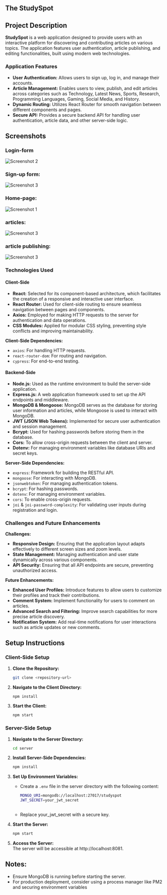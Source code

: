## The StudySpot

## Project Description

**StudySpot** is a web application designed to provide users with an interactive platform for discovering and contributing articles on various topics. The application features user authentication, article publishing, and editing functionalities, built using modern web technologies.

### Application Features

- **User Authentication:** Allows users to sign up, log in, and manage their accounts.
- **Article Management:** Enables users to view, publish, and edit articles across categories such as Technology, Latest News, Sports, Research, Programming Languages, Gaming, Social Media, and History.
- **Dynamic Routing:** Utilizes React Router for smooth navigation between different components and pages.
- **Secure API:** Provides a secure backend API for handling user authentication, article data, and other server-side logic.

## Screenshots

### Login-form
![Screenshot 2](https://github.com/javid679/the_study_spot/blob/main/the_study_spot_MERN/screenshots/Login_form.png)


### Sign-up form:
![Screenshot 3](https://github.com/javid679/the_study_spot/blob/main/the_study_spot_MERN/screenshots/sign-up_form.png)

### Home-page:
![Screenshot 1](https://github.com/javid679/the_study_spot/blob/main/the_study_spot_MERN/screenshots/Home-page.png)


### articles:
![Screenshot 3](https://github.com/javid679/the_study_spot/blob/main/the_study_spot_MERN/screenshots/article-page.png)


### article publishing:
![Screenshot 3](https://github.com/javid679/the_study_spot/blob/main/the_study_spot_MERN/screenshots/article-publishing.png)



### Technologies Used

#### Client-Side

- **React:** Selected for its component-based architecture, which facilitates the creation of a responsive and interactive user interface.
- **React Router:** Used for client-side routing to ensure seamless navigation between pages and components.
- **Axios:** Employed for making HTTP requests to the server for authentication and data operations.
- **CSS Modules:** Applied for modular CSS styling, preventing style conflicts and improving maintainability.

**Client-Side Dependencies:**

- `axios`: For handling HTTP requests.
- `react-router-dom`: For routing and navigation.
- `cypress`: For end-to-end testing.

#### Backend-Side

- **Node.js:** Used as the runtime environment to build the server-side application.
- **Express.js:** A web application framework used to set up the API endpoints and middleware.
- **MongoDB & Mongoose:** MongoDB serves as the database for storing user information and articles, while Mongoose is used to interact with MongoDB.
- **JWT (JSON Web Tokens):** Implemented for secure user authentication and session management.
- **Bcrypt:** Used for hashing passwords before storing them in the database.
- **Cors:** To allow cross-origin requests between the client and server.
- **Dotenv:** For managing environment variables like database URIs and secret keys.

**Server-Side Dependencies:**

- `express`: Framework for building the RESTful API.
- `mongoose`: For interacting with MongoDB.
- `jsonwebtoken`: For managing authentication tokens.
- `bcrypt`: For hashing passwords.
- `dotenv`: For managing environment variables.
- `cors`: To enable cross-origin requests.
- `joi` & `joi-password-complexity`: For validating user inputs during registration and login.

### Challenges and Future Enhancements

**Challenges:**

- **Responsive Design:** Ensuring that the application layout adapts effectively to different screen sizes and zoom levels.
- **State Management:** Managing authentication and user state dynamically across various components.
- **API Security:** Ensuring that all API endpoints are secure, preventing unauthorized access.

**Future Enhancements:**

- **Enhanced User Profiles:** Introduce features to allow users to customize their profiles and track their contributions.
- **Comment System:** Implement functionality for users to comment on articles.
- **Advanced Search and Filtering:** Improve search capabilities for more precise article discovery.
- **Notification System:** Add real-time notifications for user interactions such as article updates or new comments.

## Setup Instructions

### Client-Side Setup

1. **Clone the Repository:**
   
   ```bash
   git clone <repository-url>
   
2. **Navigate to the Client Directory:**
   
   ```bash
   npm install
   
3. **Start the Client:**
   
   ```bash
   npm start   
### Server-Side Setup
1. **Navigate to the Server Directory:**

   ```bash
   cd server    
2. **Install Server-Side Dependencies:**
   
   ```bash
   npm install
3. **Set Up Environment Variables:** <br>

   - Create a `.env` file in the server directory with the following content:
   
     ```bash
     MONGO_URI=mongodb://localhost:27017/studyspot
     JWT_SECRET=your_jwt_secret
    
   - Replace your_jwt_secret with a secure key.
4. **Start the Server:**
     ```bash
     npm start
5. **Access the Server:**<br>
    The server will be accessible at http://localhost:8081.
## Notes:
- Ensure MongoDB is running before starting the server.
- For production deployment, consider using a process manager like PM2 and securing environment variables






